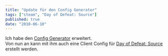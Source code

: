 ```yaml
---
title: "Update für den Config Generator"
tags: ["steam", "Day of Defeat: Source"]
published: true
date: "2010-06-10"
---
```


Ich habe den [Config Generator](/generatoren/config-generator/) erweitert.  
Von nun an kann mit ihm auch eine Client Config für [Day of Defeat: Source](http://www.dayofdefeat.com/) erstellt werden.

